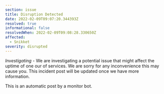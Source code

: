 ```yaml
---
section: issue
title: Disruption Detected
date: 2022-02-09T09:07:20.344393Z
resolved: true
informational: false
resolvedWhen: 2022-02-09T09:08:28.330650Z
affected:
  - Snikket
severity: disrupted
---
```

*Investigating* - We are investigating a potential issue that might affect the uptime of one our of services. We are sorry for any inconvenience this may cause you. This incident post will be updated once we have more information.

This is an automatic post by a monitor bot.
        